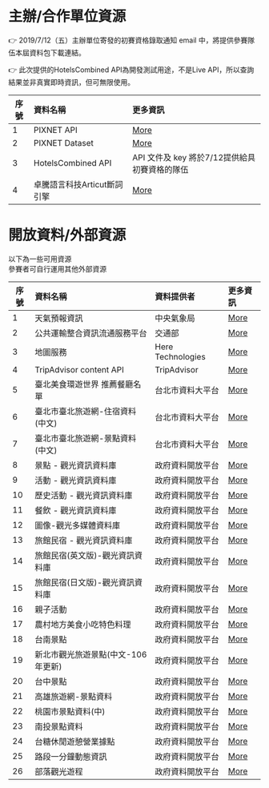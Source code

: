 # 主辦/合作單位資源
<p>👉 2019/7/12（五）主辦單位寄發的初賽資格錄取通知 email 中，將提供參賽隊伍本屆資料包下載連結。</p>
<p>👉 此次提供的HotelsCombined API為開發測試用途，不是Live API，所以查詢結果並非真實即時資訊，但可無限使用。</p>

序號 |資料名稱             |更多資訊
----|:-------------------|:--------
1   | PIXNET API         |[More](./api/README.md)
2   | PIXNET Dataset     |[More](./data/README.md)
3   | HotelsCombined API |API 文件及 key 將於7/12提供給具初賽資格的隊伍
4   | 卓騰語言科技Articut斷詞引擎 | [More](./api/articut.md)

# 開放資料/外部資源
以下為一些可用資源<br>
參賽者可自行運用其他外部資源


序號 |資料名稱                        |資料提供者          |更多資訊
----|:------------------------------|:-----------------|:---------------------------
1   | 天氣預報資訊                    |中央氣象局          |[More](https://opendata.cwb.gov.tw/dist/opendata-swagger.html)
2   | 公共運輸整合資訊流通服務平台       |交通部             |[More](https://ptx.transportdata.tw/PTX/Home/Develop)
3   | 地圖服務                       |Here Technologies  |[More](https://developer.here.com/)
4   | TripAdvisor content API       |TripAdvisor        |[More](https://developer-tripadvisor.com/content-api/description/)
5   | 臺北美食環遊世界 推薦餐廳名單      |台北市資料大平台     |[More](https://data.taipei/#/dataset/detail?id=d26b2e0e-ca5e-4989-8bb8-f028d043c42f)
6   | 臺北市臺北旅遊網-住宿資料(中文)    |台北市資料大平台     |[More](https://data.taipei/#/dataset/detail?id=58093ba6-4c98-4148-b27a-50ad97d7afca)
7   | 臺北市臺北旅遊網-景點資料(中文)    |台北市資料大平台     |[More](https://data.taipei/#/dataset/detail?id=bd31c976-d3a5-4eed-b8c3-7454bc266afa)
8   | 景點 - 觀光資訊資料庫            |政府資料開放平台     |[More](https://data.gov.tw/dataset/7777)
9   | 活動 - 觀光資訊資料庫            |政府資料開放平台     |[More](https://data.gov.tw/dataset/7778)
10  | 歷史活動 - 觀光資訊資料庫         |政府資料開放平台     |[More](https://data.gov.tw/dataset/41731)
11  | 餐飲 - 觀光資訊資料庫            |政府資料開放平台     |[More](https://data.gov.tw/dataset/7779)
12  | 圖像-觀光多媒體資料庫            |政府資料開放平台     |[More](https://data.gov.tw/dataset/52790)
13  | 旅館民宿 - 觀光資訊資料庫         |政府資料開放平台     |[More](https://data.gov.tw/dataset/7780)
14  | 旅館民宿(英文版)-觀光資訊資料庫    |政府資料開放平台     |[More](https://data.gov.tw/dataset/73280)
15  | 旅館民宿(日文版)-觀光資訊資料庫    |政府資料開放平台     |[More](https://data.gov.tw/dataset/73281)
16  | 親子活動                        |政府資料開放平台     |[More](https://data.gov.tw/dataset/6014)
17  | 農村地方美食小吃特色料理           |政府資料開放平台     |[More](https://data.gov.tw/dataset/6037)
18  | 台南景點                        |政府資料開放平台     |[More](https://data.gov.tw/dataset/6183)
19  | 新北市觀光旅遊景點(中文-106年更新) |政府資料開放平台      |[More](https://data.gov.tw/dataset/91471)
20  | 台中景點                        |政府資料開放平台      |[More](https://data.gov.tw/dataset/85008)
21  | 高雄旅遊網-景點資料               |政府資料開放平台      |[More](https://data.gov.tw/dataset/47020)
22  | 桃園市景點資料(中)               |政府資料開放平台      |[More](https://data.gov.tw/dataset/26352)
23  | 南投景點資料                    |政府資料開放平台      |[More](https://data.gov.tw/dataset/38371)
24  | 台糖休閒遊憩營業據點              |政府資料開放平台      |[More](https://data.gov.tw/dataset/8315)
25  | 路段一分鐘動態資訊                |政府資料開放平台      |[More](https://data.gov.tw/dataset/37658)
26  | 部落觀光遊程                     |政府資料開放平台      |[More](https://data.gov.tw/dataset/38828)
